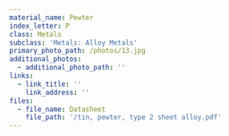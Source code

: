 ```yaml
---
material_name: Pewter
index_letter: P
class: Metals
subclass: 'Metals: Alloy Metals'
primary_photo_path: /photos/13.jpg
additional_photos:
  - additional_photo_path: ''
links:
  - link_title: ''
    link_address: ''
files:
  - file_name: Datasheet
    file_path: '/tin, pewter, type 2 sheet alloy.pdf'
---
```


